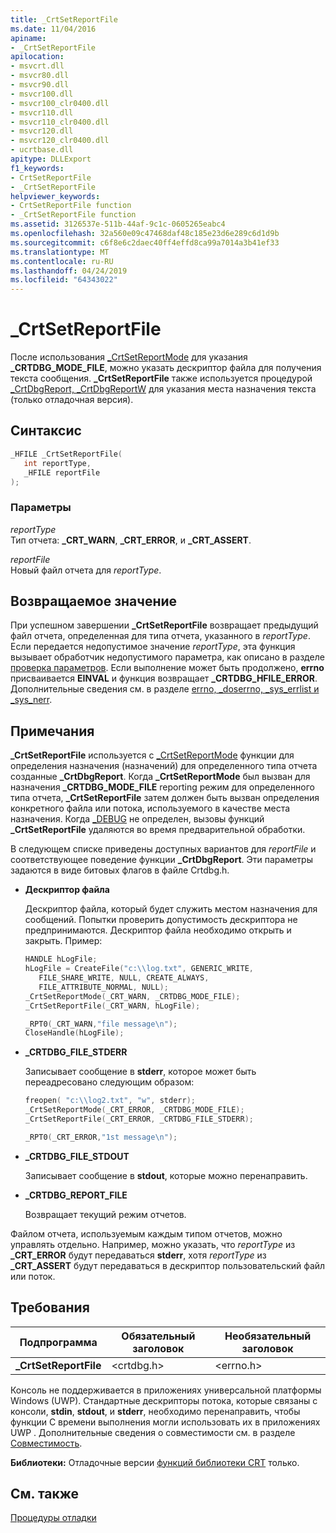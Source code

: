 ```yaml
---
title: _CrtSetReportFile
ms.date: 11/04/2016
apiname:
- _CrtSetReportFile
apilocation:
- msvcrt.dll
- msvcr80.dll
- msvcr90.dll
- msvcr100.dll
- msvcr100_clr0400.dll
- msvcr110.dll
- msvcr110_clr0400.dll
- msvcr120.dll
- msvcr120_clr0400.dll
- ucrtbase.dll
apitype: DLLExport
f1_keywords:
- CrtSetReportFile
- _CrtSetReportFile
helpviewer_keywords:
- CrtSetReportFile function
- _CrtSetReportFile function
ms.assetid: 3126537e-511b-44af-9c1c-0605265eabc4
ms.openlocfilehash: 32a560e09c47468daf48c185e23d6e289c6d1d9b
ms.sourcegitcommit: c6f8e6c2daec40ff4effd8ca99a7014a3b41ef33
ms.translationtype: MT
ms.contentlocale: ru-RU
ms.lasthandoff: 04/24/2019
ms.locfileid: "64343022"
---
```

# <a name="crtsetreportfile"></a>_CrtSetReportFile

После использования [_CrtSetReportMode](crtsetreportmode.md) для указания **_CRTDBG_MODE_FILE**, можно указать дескриптор файла для получения текста сообщения. **_CrtSetReportFile** также используется процедурой [_CrtDbgReport, _CrtDbgReportW](crtdbgreport-crtdbgreportw.md) для указания места назначения текста (только отладочная версия).

## <a name="syntax"></a>Синтаксис

```C
_HFILE _CrtSetReportFile(
   int reportType,
   _HFILE reportFile
);
```

### <a name="parameters"></a>Параметры

*reportType*<br/>
Тип отчета: **_CRT_WARN**, **_CRT_ERROR**, и **_CRT_ASSERT**.

*reportFile*<br/>
Новый файл отчета для *reportType*.

## <a name="return-value"></a>Возвращаемое значение

При успешном завершении **_CrtSetReportFile** возвращает предыдущий файл отчета, определенная для типа отчета, указанного в *reportType*. Если передается недопустимое значение *reportType*, эта функция вызывает обработчик недопустимого параметра, как описано в разделе [проверка параметров](../../c-runtime-library/parameter-validation.md). Если выполнение может быть продолжено, **errno** присваивается **EINVAL** и функция возвращает **_CRTDBG_HFILE_ERROR**. Дополнительные сведения см. в разделе [errno, _doserrno, _sys_errlist и _sys_nerr](../../c-runtime-library/errno-doserrno-sys-errlist-and-sys-nerr.md).

## <a name="remarks"></a>Примечания

**_CrtSetReportFile** используется с [_CrtSetReportMode](crtsetreportmode.md) функции для определения назначения (назначений) для определенного типа отчета созданные **_CrtDbgReport**. Когда **_CrtSetReportMode** был вызван для назначения **_CRTDBG_MODE_FILE** reporting режим для определенного типа отчета, **_CrtSetReportFile** затем должен быть вызван определения конкретного файла или потока, используемого в качестве места назначения. Когда [_DEBUG](../../c-runtime-library/debug.md) не определен, вызовы функций **_CrtSetReportFile** удаляются во время предварительной обработки.

В следующем списке приведены доступных вариантов для *reportFile* и соответствующее поведение функции **_CrtDbgReport**. Эти параметры задаются в виде битовых флагов в файле Crtdbg.h.

- **Дескриптор файла**

   Дескриптор файла, который будет служить местом назначения для сообщений. Попытки проверить допустимость дескриптора не предпринимаются. Дескриптор файла необходимо открыть и закрыть. Пример:

   ```C
   HANDLE hLogFile;
   hLogFile = CreateFile("c:\\log.txt", GENERIC_WRITE,
      FILE_SHARE_WRITE, NULL, CREATE_ALWAYS,
      FILE_ATTRIBUTE_NORMAL, NULL);
   _CrtSetReportMode(_CRT_WARN, _CRTDBG_MODE_FILE);
   _CrtSetReportFile(_CRT_WARN, hLogFile);

   _RPT0(_CRT_WARN,"file message\n");
   CloseHandle(hLogFile);
   ```

- **_CRTDBG_FILE_STDERR**

   Записывает сообщение в **stderr**, которое может быть переадресовано следующим образом:

   ```C
   freopen( "c:\\log2.txt", "w", stderr);
   _CrtSetReportMode(_CRT_ERROR, _CRTDBG_MODE_FILE);
   _CrtSetReportFile(_CRT_ERROR, _CRTDBG_FILE_STDERR);

   _RPT0(_CRT_ERROR,"1st message\n");
   ```

- **_CRTDBG_FILE_STDOUT**

   Записывает сообщение в **stdout**, которые можно перенаправить.

- **_CRTDBG_REPORT_FILE**

   Возвращает текущий режим отчетов.

Файлом отчета, используемым каждым типом отчетов, можно управлять отдельно. Например, можно указать, что *reportType* из **_CRT_ERROR** будут передаваться **stderr**, хотя *reportType* из **_CRT_ASSERT** будут передаваться в дескриптор пользовательский файл или поток.

## <a name="requirements"></a>Требования

|Подпрограмма|Обязательный заголовок|Необязательный заголовок|
|-------------|---------------------|---------------------|
|**_CrtSetReportFile**|\<crtdbg.h>|\<errno.h>|

Консоль не поддерживается в приложениях универсальной платформы Windows (UWP). Стандартные дескрипторы потока, которые связаны с консоли, **stdin**, **stdout**, и **stderr**, необходимо перенаправить, чтобы функции C времени выполнения могли использовать их в приложениях UWP . Дополнительные сведения о совместимости см. в разделе [Совместимость](../../c-runtime-library/compatibility.md).

**Библиотеки:** Отладочные версии [функций библиотеки CRT](../../c-runtime-library/crt-library-features.md) только.

## <a name="see-also"></a>См. также

[Процедуры отладки](../../c-runtime-library/debug-routines.md)<br/>
